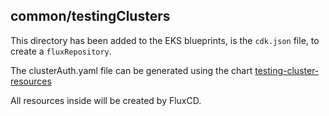 ## common/testingClusters

This directory has been added to the EKS blueprints, is the `cdk.json` file, to create a `fluxRepository`.

The clusterAuth.yaml file can be generated using the
chart [testing-cluster-resources](../../common/testing-cluster-resources)

All resources inside will be created by FluxCD.
